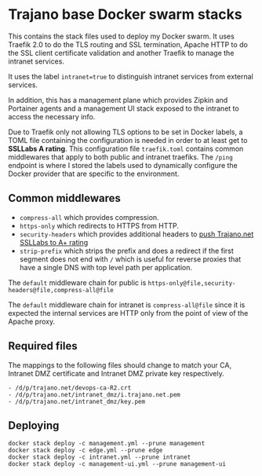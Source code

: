 # Trajano base Docker swarm stacks

This contains the stack files used to deploy my Docker swarm.  It uses Traefik 2.0 to do the TLS routing and SSL termination, Apache HTTP to do the SSL client certificate validation and another Traefik to manage the intranet services.

It uses the label `intranet=true` to distinguish intranet services from external services.

In addition, this has a management plane which provides Zipkin and Portainer agents and a management UI stack exposed to the intranet to access the necessary info.

Due to Traefik only not allowing TLS options to be set in Docker labels, a TOML file containing the configuration is needed in order to at least get to **SSLLabs A rating**.  This configuration file `traefik.toml` contains common middlewares that apply to both public and intranet traefiks.  The `/ping` endpoint is where I stored the labels used to dynamically configure the Docker provider that are specific to the environment.  

## Common middlewares

* `compress-all` which provides compression.
* `https-only` which redirects to HTTPS from HTTP.
* `security-headers` which provides additional headers to [push Trajano.net SSLLabs to A+ rating](https://www.ssllabs.com/ssltest/analyze.html?d=trajano.net)
* `strip-prefix` which strips the prefix and does a redirect if the first segment does not end with `/` which is useful for reverse proxies that have a single DNS with top level path per application.

The `default` middleware chain for public is `https-only@file,security-headers@file,compress-all@file`

The `default` middleware chain for intranet is `compress-all@file` since it is expected the internal services are HTTP only from the point of view of the Apache proxy.

## Required files

The mappings to the following files should change to match your CA, Intranet DMZ certificate and Intranet DMZ private key respectively.

    - /d/p/trajano.net/devops-ca-R2.crt
    - /d/p/trajano.net/intranet_dmz/i.trajano.net.pem
    - /d/p/trajano.net/intranet_dmz/key.pem

## Deploying

    docker stack deploy -c management.yml --prune management
    docker stack deploy -c edge.yml --prune edge
    docker stack deploy -c intranet.yml --prune intranet
    docker stack deploy -c management-ui.yml --prune management-ui

